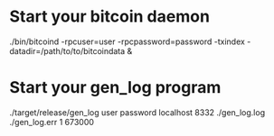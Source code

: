 # Start your bitcoin daemon

./bin/bitcoind -rpcuser=user -rpcpassword=password -txindex -datadir=/path/to/to/bitcoindata &

# Start your gen_log program

./target/release/gen_log user password localhost 8332 ./gen_log.log ./gen_log.err 1 673000
